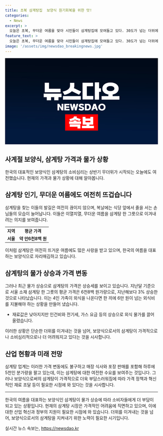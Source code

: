 ```yaml
---
title: 초복 삼계탕집  보양식 원기회복을 위한 맛!
categories:
  - News
excerpt: >
  오늘은 초복, 무더운 여름을 맞아 시민들이 삼계탕집에 모여들고 있다. 30도가 넘는 더위에도 불구하고 삼계탕 맛집으로 손님이 이어지고 있으며, 복날의 상징이지만 물가 상승으로 인해 경제적 부담이 커졌다. 삼계탕의 외식가격은 상승하고, 가격 조사에 따르면 재료값은 줄었지만 인건비 등이 상승하여 외식 물가를 끌어올리고 있다. 이러한 상황으로 인해 손님과 자영업자들의 어깨는 무거워지고 있으며, 삼계탕으로 원기를 회복하는 것이 어떨지 고려해보는 시점이다.
feature_text: >
  오늘은 초복, 무더운 여름을 맞아 시민들이 삼계탕집에 모여들고 있다. 30도가 넘는 더위에도 불구하고 삼계탕 맛집으로 손님이 이어지고 있으며, 복날의 상징이지만 물가 상승으로 인해 경제적 부담이 커졌다. 삼계탕의 외식가격은 상승하고, 가격 조사에 따르면 재료값은 줄었지만 인건비 등이 상승하여 외식 물가를 끌어올리고 있다. 이러한 상황으로 인해 손님과 자영업자들의 어깨는 무거워지고 있으며, 삼계탕으로 원기를 회복하는 것이 어떨지 고려해보는 시점이다.
image: '/assets/img/newsdao_breakingnews.jpg'
---
```


<p><img src="/assets/img/newsdao_breakingnews.jpg" alt="ranknews 속보" /></p>

<h2>사계절 보양식, 삼계탕 가격과 물가 상황</h2>

<p data-ke-size="size16">한국의 대표적인 보양식인 삼계탕의 소비심리는 상반기 무더위가 시작되는 오늘에도 여전했습니다. 현재의 가격과 물가 상황에 대해 알아봅니다.</p>

<h2 data-ke-size="size26">삼계탕 인기, 무더운 여름에도 여전히 뜨겁습니다</h2>

<p data-ke-size="size16">삼계탕을 찾는 이들의 발길은 여전히 끊이지 않으며, 복날에는 식당 앞에서 줄을 서는 손님들의 모습이 늘어납니다. 이들은 이열치열, 무더운 여름을 삼계탕 한 그릇으로 이겨내려는 의지를 보여줍니다.</p>

<table>
    <tr>
        <td style="text-align: center; height: 17px;"><b>지역</b></td>
        <td style="text-align: center; height: 17px;"><b>평균 가격</b></td>
    </tr>
    <tr>
        <td style="text-align: center; height: 17px;"><b>서울</b></td>
        <td style="text-align: center; height: 17px;"><b>약 만6천8백 원</b></td>
    </tr>
</table>

<p data-ke-size="size16">이처럼 삼계탕은 여전히 뜨거운 여름에도 많은 사랑을 받고 있으며, 한국의 여름을 대표하는 보양식으로 자리매김하고 있습니다.</p>

<h2 data-ke-size="size26">삼계탕의 물가 상승과 가격 변동</h2>

<p data-ke-size="size16">그러나 최근 물가 상승으로 삼계탕의 가격은 상승세를 보이고 있습니다. 지난달 기준으로 서울 소재 삼계탕 한 그릇의 평균 가격은 6천8백 원가량으로, 지난해보다 3% 상승한 것으로 나타났습니다. 이는 4인 가족이 외식을 나온다면 한 끼에 6만 원이 넘는 외식비를 지불해야 하는 상황을 만들어 냈습니다.</p>

<ul>
    <li>재료값은 낮아지지만 인건비와 전기세, 가스 요금 등의 상승으로 외식 물가를 끌어올렸습니다.</li>
</ul>

<p data-ke-size="size16">이러한 상황은 단순한 더위를 이겨내는 것을 넘어, 보양식으로서의 삼계탕이 가격적으로나 소비심리적으로나 더 어려워지고 있다는 것을 시사합니다.</p>

<h2 data-ke-size="size26">산업 현황과 미래 전망</h2>

<p data-ke-size="size16">삼계탕 업계는 이러한 가격 변동에도 불구하고 매장 식사와 포장 판매를 포함해 하루에 5천인 분가량을 팔고 있는데, 이는 삼계탕에 대한 여전한 수요를 보여주는 것입니다. 그러나 보양식으로써의 삼계탕이 가격적으로 더욱 부담스러워짐에 따라 가격 정책과 혁신적인 재료 조달 등이 필요한 시점에 와 있다는 것을 시사합니다.</p>

<hr>

<p data-ke-size="normal">한국의 여름을 대표하는 보양식인 삼계탕이 물가 상승에 따라 소비자들에게 더 부담이 되고 있는 상황입니다. 현재의 삼계탕 시장은 가격적인 어려움에 직면하고 있으며, 이에 대한 산업 혁신과 정부의 지원이 필요한 시점에 와 있습니다. 더위를 이겨내는 것을 넘어, 보양식으로서의 삼계탕을 지켜내기 위한 노력이 필요한 시기입니다.</p>
실시간 뉴스 속보는, <a href="https://newsdao.kr" rel="dofollow">https://newsdao.kr</a>


